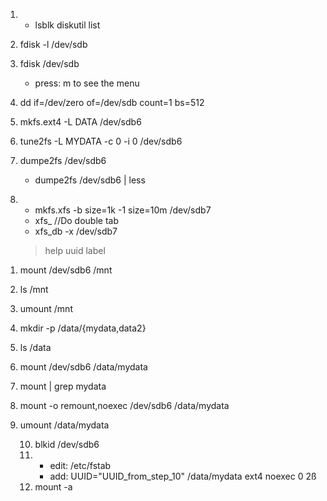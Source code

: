 <!-- Working with partitions -->
1. - lsblk   <!-- For mac OS --> diskutil list
   
2. fdisk -l /dev/sdb

<!-- To create a new partition  -->
3. fdisk /dev/sdb
   - press: m to see the menu

4. dd if=/dev/zero of=/dev/sdb count=1 bs=512

<!-- Make a filesystem(ext4) in the created partition -->
5. mkfs.ext4 -L DATA /dev/sdb6 

6. tune2fs -L MYDATA -c 0 -i 0 /dev/sdb6

7. dumpe2fs /dev/sdb6
    - dumpe2fs /dev/sdb6 | less

<!-- Make xfs file system  -->
8. - mkfs.xfs -b size=1k -1 size=10m /dev/sdb7
   - xfs_ //Do double tab
   - xfs_db -x /dev/sdb7
    > help
    > uuid
    > label

<!-- Now, Mounting the file systems to a folder we have created above-->
1. mount /dev/sdb6 /mnt
2. ls /mnt
3. umount /mnt
4. mkdir -p /data/{mydata,data2}
5. ls /data

6. mount /dev/sdb6 /data/mydata
7. mount | grep mydata
8. mount -o remount,noexec /dev/sdb6 /data/mydata

9. umount /data/mydata

    <!-- To mount these partitions when the system starts -->
    10. blkid /dev/sdb6
    11. - edit: /etc/fstab
        - add: UUID="UUID_from_step_10" /data/mydata ext4 noexec 0 2ß
    12. mount -a    

